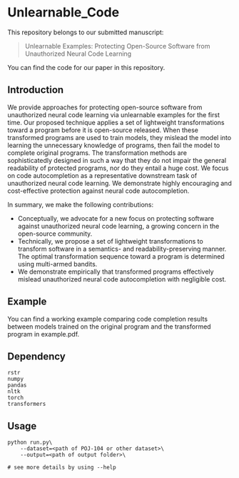 # Unlearnable_Code

This repository belongs to our submitted manuscript:
> Unlearnable Examples: Protecting Open-Source Software from Unauthorized Neural Code Learning

You can find the code for our paper in this repository.

## Introduction

We provide approaches for protecting open-source software from unauthorized neural code learning via unlearnable examples for the first time. Our proposed technique applies a set of lightweight transformations toward a program before it is open-source released. When these transformed programs are used to train models, they mislead the model into learning the unnecessary knowledge of programs, then fail the model to complete original programs. The transformation methods are sophisticatedly designed in such a way that they do not impair the general readability of protected programs, nor do they entail a huge cost. We focus on code autocompletion as a representative downstream task of unauthorized neural code learning. We demonstrate highly encouraging and cost-effective protection against neural code autocompletion.

In summary, we make the following contributions:
* Conceptually, we advocate for a new focus on protecting software against unauthorized neural code learning, a growing concern in the open-source community.
* Technically, we propose a set of lightweight transformations to transform software in a semantics- and readability-preserving manner. The optimal transformation sequence toward a program is determined using multi-armed bandits.
* We demonstrate empirically that transformed programs effectively mislead unauthorized neural code autocompletion with negligible cost.


## Example
You can find a working example comparing code completion results between models trained on the original program and the transformed program in example.pdf.

## Dependency

```
rstr
numpy
pandas
nltk
torch
transformers
```

## Usage
```
python run.py\
    --dataset=<path of POJ-104 or other dataset>\
    --output=<path of output folder>\

# see more details by using --help
```
